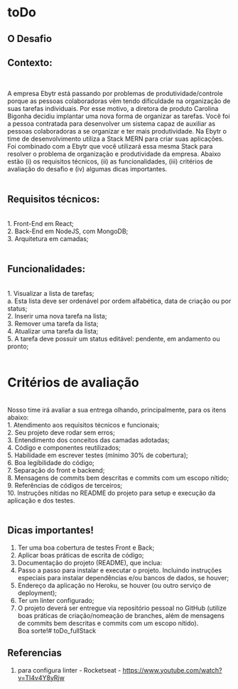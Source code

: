 # toDo

## O Desafio
## Contexto:
</br>

A empresa Ebytr está passando por problemas de produtividade/controle porque as pessoas colaboradoras vêm tendo dificuldade na organização de suas tarefas individuais. Por esse motivo, a diretora de produto Carolina Bigonha decidiu implantar uma nova forma de organizar as tarefas.
Você foi a pessoa contratada para desenvolver um sistema capaz de auxiliar as pessoas colaboradoras a se organizar e ter mais produtividade.
Na Ebytr o time de desenvolvimento utiliza a Stack MERN para criar suas aplicações. Foi combinado com a Ebytr que você utilizará essa mesma Stack para resolver o problema de organização e produtividade da empresa.
Abaixo estão (i) os requisitos técnicos, (ii) as funcionalidades, (iii) critérios de avaliação do desafio e (iv) algumas dicas importantes.
</br>
</br>

## Requisitos técnicos:
</br>
1. Front-End em React;</br>
2. Back-End em NodeJS, com MongoDB;</br>
3. Arquitetura em camadas;</br>
</br>

## Funcionalidades:

</br>
1. Visualizar a lista de tarefas;</br>
  a. Esta lista deve ser ordenável por ordem alfabética, data de criação ou por status;</br>
2. Inserir uma nova tarefa na lista;</br>
3. Remover uma tarefa da lista;</br>
4. Atualizar uma tarefa da lista;</br>
5. A tarefa deve possuir um status editável: pendente, em andamento ou pronto;</br>
</br>

# Critérios de avaliação
</br>
Nosso time irá avaliar a sua entrega olhando, principalmente, para os itens abaixo:</br>
1. Atendimento aos requisitos técnicos e funcionais;</br>
2. Seu projeto deve rodar sem erros;</br>
3. Entendimento dos conceitos das camadas adotadas;</br>
4. Código e componentes reutilizados;</br>
5. Habilidade em escrever testes (mínimo 30% de cobertura);</br>
6. Boa legibilidade do código;</br>
7. Separação do front e backend;</br>
8. Mensagens de commits bem descritas e commits com um escopo nítido;</br>
9. Referências de códigos de terceiros;</br>
10. Instruções nítidas no README do projeto para setup e execução da aplicação e dos testes.</br>
</br>

## Dicas importantes!

1. Ter uma boa cobertura de testes Front e Back;</br>
2. Aplicar boas práticas de escrita de código;</br>
3. Documentação do projeto (README), que inclua:</br>
4. Passo a passo para instalar e executar o projeto. Incluindo instruções especiais para instalar dependências e/ou bancos de dados, se houver;</br>
5. Endereço da aplicação no Heroku, se houver (ou outro serviço de deployment);</br>
6. Ter um linter configurado;</br>
7. O projeto deverá ser entregue via repositório pessoal no GitHub (utilize boas práticas de criação/nomeação de branches, além de mensagens de commits bem descritas e commits com um escopo nítido).</br>
Boa sorte!# toDo_fullStack

## Referencias

1. para configura linter - Rocketseat - https://www.youtube.com/watch?v=TI4v4Y8yRjw</br>
